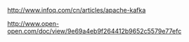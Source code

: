 http://www.infoq.com/cn/articles/apache-kafka

http://www.open-open.com/doc/view/9e69a4eb9f264412b9652c5579e77efc